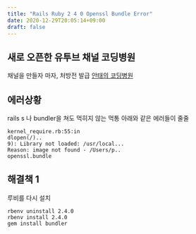 ```yaml
---
title: "Rails Ruby 2 4 0 Openssl Bundle Error"
date: 2020-12-29T20:05:14+09:00
draft: false
---
```


## 새로 오픈한 유투브 채널 코딩병원

채널을 만들자 마자, 처방전 발급
[안태의 코딩병원](https://www.youtube.com/channel/UCk5P3qw9-Oy8l5fnxDF_CNA)

## 에러상황

rails s 나 bundler을 쳐도 먹히지 않는 먹통
아래와 같은 에러들이 줄줄

```
kernel_require.rb:55:in
dlopen(/)..
9): Library not loaded: /usr/local...
Reason: image not found - /Users/p..
openssl.bundle
```

## 해결책 1

루비를 다시 설치

```
rbenv uninstall 2.4.0
rbenv install 2.4.0
gem install bundler
```
